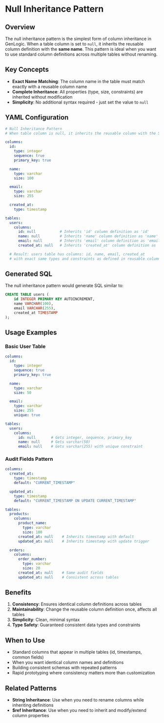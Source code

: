# Null Inheritance Pattern

## Overview

The null inheritance pattern is the simplest form of column inheritance in GenLogic. When a table column is set to `null`, it inherits the reusable column definition with the **same name**. This pattern is ideal when you want to use standard column definitions across multiple tables without renaming.

## Key Concepts

- **Exact Name Matching**: The column name in the table must match exactly with a reusable column name
- **Complete Inheritance**: All properties (type, size, constraints) are inherited without modification
- **Simplicity**: No additional syntax required - just set the value to `null`

## YAML Configuration

```yaml
# Null Inheritance Pattern
# When table column is null, it inherits the reusable column with the SAME NAME

columns:
  id:
    type: integer
    sequence: true
    primary_key: true

  name:
    type: varchar
    size: 100

  email:
    type: varchar
    size: 255

  created_at:
    type: timestamp

tables:
  users:
    columns:
      id: null           # Inherits 'id' column definition as 'id'
      name: null         # Inherits 'name' column definition as 'name'
      email: null        # Inherits 'email' column definition as 'email'
      created_at: null   # Inherits 'created_at' column definition as 'created_at'

  # Result: users table has columns: id, name, email, created_at
  # with exact same types and constraints as defined in reusable columns
```

## Generated SQL

The null inheritance pattern would generate SQL similar to:

```sql
CREATE TABLE users (
    id INTEGER PRIMARY KEY AUTOINCREMENT,
    name VARCHAR(100),
    email VARCHAR(255),
    created_at TIMESTAMP
);
```

## Usage Examples

### Basic User Table
```yaml
columns:
  id:
    type: integer
    sequence: true
    primary_key: true

  name:
    type: varchar
    size: 50

  email:
    type: varchar
    size: 255
    unique: true

tables:
  users:
    columns:
      id: null       # Gets integer, sequence, primary_key
      name: null     # Gets varchar(50)
      email: null    # Gets varchar(255) with unique constraint
```

### Audit Fields Pattern
```yaml
columns:
  created_at:
    type: timestamp
    default: "CURRENT_TIMESTAMP"

  updated_at:
    type: timestamp
    default: "CURRENT_TIMESTAMP ON UPDATE CURRENT_TIMESTAMP"

tables:
  products:
    columns:
      product_name:
        type: varchar
        size: 100
      created_at: null    # Inherits timestamp with default
      updated_at: null    # Inherits timestamp with update trigger

  orders:
    columns:
      order_number:
        type: varchar
        size: 20
      created_at: null    # Same audit fields
      updated_at: null    # Consistent across tables
```

## Benefits

1. **Consistency**: Ensures identical column definitions across tables
2. **Maintainability**: Change the reusable column definition once, affects all tables
3. **Simplicity**: Clean, minimal syntax
4. **Type Safety**: Guaranteed consistent data types and constraints

## When to Use

- Standard columns that appear in multiple tables (id, timestamps, common fields)
- When you want identical column names and definitions
- Building consistent schemas with repeated patterns
- Rapid prototyping where consistency matters more than customization

## Related Patterns

- **String Inheritance**: Use when you need to rename columns while inheriting definitions
- **$ref Inheritance**: Use when you need to inherit and modify/extend column properties